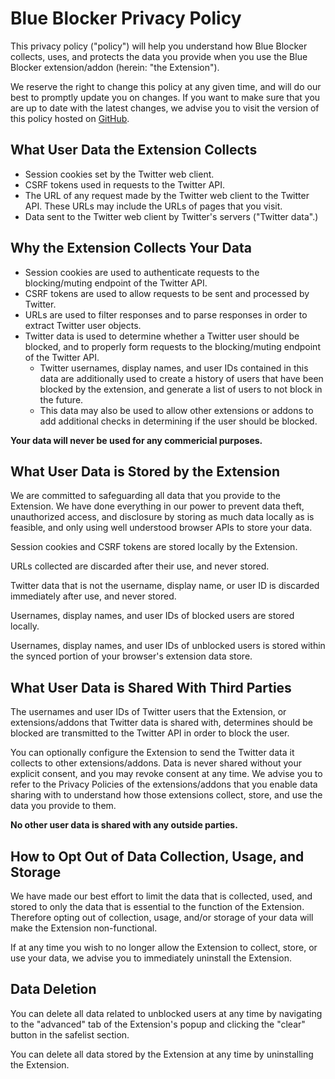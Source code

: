 # Blue Blocker Privacy Policy

This privacy policy ("policy") will help you understand how Blue Blocker collects, uses, and protects the data you provide when you use the Blue Blocker extension/addon (herein: "the Extension").

We reserve the right to change this policy at any given time, and will do our best to promptly update you on changes. If you want to make sure that you are up to date with the latest changes, we advise you to visit the version of this policy hosted on [GitHub](https://github.com/kheina-com/Blue-Blocker/blob/main/privacy.md).

## What User Data the Extension Collects

-   Session cookies set by the Twitter web client.
-   CSRF tokens used in requests to the Twitter API.
-   The URL of any request made by the Twitter web client to the Twitter API. These URLs may include the URLs of pages that you visit.
-   Data sent to the Twitter web client by Twitter's servers ("Twitter data".)

## Why the Extension Collects Your Data

-   Session cookies are used to authenticate requests to the blocking/muting endpoint of the Twitter API.
-   CSRF tokens are used to allow requests to be sent and processed by Twitter.
-   URLs are used to filter responses and to parse responses in order to extract Twitter user objects.
-   Twitter data is used to determine whether a Twitter user should be blocked, and to properly form requests to the blocking/muting endpoint of the Twitter API.
    -   Twitter usernames, display names, and user IDs contained in this data are additionally used to create a history of users that have been blocked by the extension, and generate a list of users to not block in the future.
    -   This data may also be used to allow other extensions or addons to add additional checks in determining if the user should be blocked.

**Your data will never be used for any commericial purposes.**

## What User Data is Stored by the Extension

We are committed to safeguarding all data that you provide to the Extension. We have done everything in our power to prevent data theft, unauthorized access, and disclosure by storing as much data locally as is feasible, and only using well understood browser APIs to store your data.

Session cookies and CSRF tokens are stored locally by the Extension.

URLs collected are discarded after their use, and never stored.

Twitter data that is not the username, display name, or user ID is discarded immediately after use, and never stored.

Usernames, display names, and user IDs of blocked users are stored locally.

Usernames, display names, and user IDs of unblocked users is stored within the synced portion of your browser's extension data store.

## What User Data is Shared With Third Parties

The usernames and user IDs of Twitter users that the Extension, or extensions/addons that Twitter data is shared with, determines should be blocked are transmitted to the Twitter API in order to block the user.

You can optionally configure the Extension to send the Twitter data it collects to other extensions/addons. Data is never shared without your explicit consent, and you may revoke consent at any time. We advise you to refer to the Privacy Policies of the extensions/addons that you enable data sharing with to understand how those extensions collect, store, and use the data you provide to them.

**No other user data is shared with any outside parties.**

## How to Opt Out of Data Collection, Usage, and Storage

We have made our best effort to limit the data that is collected, used, and stored to only the data that is essential to the function of the Extension. Therefore opting out of collection, usage, and/or storage of your data will make the Extension non-functional.

If at any time you wish to no longer allow the Extension to collect, store, or use your data, we advise you to immediately uninstall the Extension.

## Data Deletion

You can delete all data related to unblocked users at any time by navigating to the "advanced" tab of the Extension's popup and clicking the "clear" button in the safelist section.

You can delete all data stored by the Extension at any time by uninstalling the Extension.
